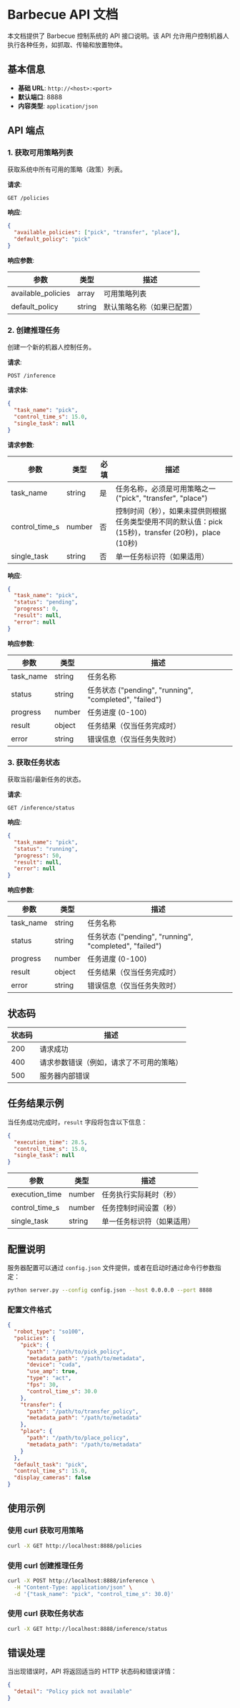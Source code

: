 # Barbecue API 文档

本文档提供了 Barbecue 控制系统的 API 接口说明。该 API 允许用户控制机器人执行各种任务，如抓取、传输和放置物体。

## 基本信息

- **基础 URL**: `http://<host>:<port>`
- **默认端口**: 8888
- **内容类型**: `application/json`

## API 端点

### 1. 获取可用策略列表

获取系统中所有可用的策略（政策）列表。

**请求**:

```
GET /policies
```

**响应**:

```json
{
  "available_policies": ["pick", "transfer", "place"],
  "default_policy": "pick"
}
```

**响应参数**:

| 参数 | 类型 | 描述 |
|------|------|------|
| available_policies | array | 可用策略列表 |
| default_policy | string | 默认策略名称（如果已配置） |

### 2. 创建推理任务

创建一个新的机器人控制任务。

**请求**:

```
POST /inference
```

**请求体**:

```json
{
  "task_name": "pick",
  "control_time_s": 15.0,
  "single_task": null
}
```

**请求参数**:

| 参数 | 类型 | 必填 | 描述 |
|------|------|------|------|
| task_name | string | 是 | 任务名称，必须是可用策略之一 ("pick", "transfer", "place") |
| control_time_s | number | 否 | 控制时间（秒），如果未提供则根据任务类型使用不同的默认值：pick (15秒)，transfer (20秒)，place (10秒) |
| single_task | string | 否 | 单一任务标识符（如果适用） |

**响应**:

```json
{
  "task_name": "pick",
  "status": "pending",
  "progress": 0,
  "result": null,
  "error": null
}
```

**响应参数**:

| 参数 | 类型 | 描述 |
|------|------|------|
| task_name | string | 任务名称 |
| status | string | 任务状态 ("pending", "running", "completed", "failed") |
| progress | number | 任务进度 (0-100) |
| result | object | 任务结果（仅当任务完成时） |
| error | string | 错误信息（仅当任务失败时） |

### 3. 获取任务状态

获取当前/最新任务的状态。

**请求**:

```
GET /inference/status
```

**响应**:

```json
{
  "task_name": "pick",
  "status": "running",
  "progress": 50,
  "result": null,
  "error": null
}
```

**响应参数**:

| 参数 | 类型 | 描述 |
|------|------|------|
| task_name | string | 任务名称 |
| status | string | 任务状态 ("pending", "running", "completed", "failed") |
| progress | number | 任务进度 (0-100) |
| result | object | 任务结果（仅当任务完成时） |
| error | string | 错误信息（仅当任务失败时） |

## 状态码

| 状态码 | 描述 |
|--------|------|
| 200 | 请求成功 |
| 400 | 请求参数错误（例如，请求了不可用的策略） |
| 500 | 服务器内部错误 |

## 任务结果示例

当任务成功完成时，`result` 字段将包含以下信息：

```json
{
  "execution_time": 28.5,
  "control_time_s": 15.0,
  "single_task": null
}
```

| 参数 | 类型 | 描述 |
|------|------|------|
| execution_time | number | 任务执行实际耗时（秒） |
| control_time_s | number | 任务控制时间设置（秒） |
| single_task | string | 单一任务标识符（如果适用） |

## 配置说明

服务器配置可以通过 `config.json` 文件提供，或者在启动时通过命令行参数指定：

```bash
python server.py --config config.json --host 0.0.0.0 --port 8888
```

### 配置文件格式

```json
{
  "robot_type": "so100",
  "policies": {
    "pick": {
      "path": "/path/to/pick_policy",
      "metadata_path": "/path/to/metadata",
      "device": "cuda",
      "use_amp": true,
      "type": "act",
      "fps": 30,
      "control_time_s": 30.0
    },
    "transfer": {
      "path": "/path/to/transfer_policy",
      "metadata_path": "/path/to/metadata"
    },
    "place": {
      "path": "/path/to/place_policy",
      "metadata_path": "/path/to/metadata"
    }
  },
  "default_task": "pick",
  "control_time_s": 15.0,
  "display_cameras": false
}
```

## 使用示例

### 使用 curl 获取可用策略

```bash
curl -X GET http://localhost:8888/policies
```

### 使用 curl 创建推理任务

```bash
curl -X POST http://localhost:8888/inference \
  -H "Content-Type: application/json" \
  -d '{"task_name": "pick", "control_time_s": 30.0}'
```

### 使用 curl 获取任务状态

```bash
curl -X GET http://localhost:8888/inference/status
```

## 错误处理

当出现错误时，API 将返回适当的 HTTP 状态码和错误详情：

```json
{
  "detail": "Policy pick not available"
}
```
